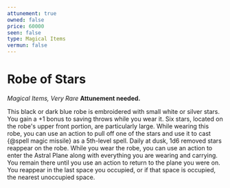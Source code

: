 ```yaml
---
attunement: true
owned: false
price: 60000
seen: false
type: Magical Items
vermun: false
---
```

# Robe of Stars

*Magical Items, Very Rare* **Attunement needed.**

This black or dark blue robe is embroidered with small white or silver stars. You gain a +1 bonus to saving throws while you wear it. Six stars, located on the robe's upper front portion, are particularly large. While wearing this robe, you can use an action to pull off one of the stars and use it to cast {@spell magic missile} as a 5th-level spell. Daily at dusk, 1d6 removed stars reappear on the robe. While you wear the robe, you can use an action to enter the Astral Plane along with everything you are wearing and carrying. You remain there until you use an action to return to the plane you were on. You reappear in the last space you occupied, or if that space is occupied, the nearest unoccupied space.